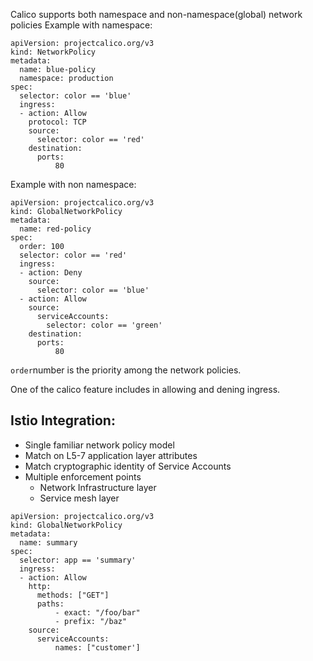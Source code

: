 
Calico supports both namespace and non-namespace(global) network policies
Example with namespace:
```
apiVersion: projectcalico.org/v3
kind: NetworkPolicy
metadata:
  name: blue-policy
  namespace: production
spec:
  selector: color == 'blue'
  ingress:
  - action: Allow
    protocol: TCP
    source:
      selector: color == 'red'
    destination:
      ports:
          80
```
Example with non namespace:
```
apiVersion: projectcalico.org/v3
kind: GlobalNetworkPolicy
metadata:
  name: red-policy
spec:
  order: 100      
  selector: color == 'red'
  ingress:
  - action: Deny
    source:
      selector: color == 'blue'
  - action: Allow
    source:
      serviceAccounts:
        selector: color == 'green'
    destination:
      ports:
          80
```
```order```number is the priority among the network policies.

One of the calico feature includes in allowing and dening ingress.

## Istio Integration:

* Single familiar network policy model
* Match on L5-7 application layer attributes
* Match cryptographic identity of Service Accounts
* Multiple enforcement points
    - Network Infrastructure layer
    - Service mesh layer
```
apiVersion: projectcalico.org/v3
kind: GlobalNetworkPolicy
metadata:
  name: summary
spec:
  selector: app == 'summary'
  ingress:
  - action: Allow
    http:
      methods: ["GET"]
      paths:
          - exact: "/foo/bar"
          - prefix: "/baz"
    source:
      serviceAccounts:
          names: ["customer']
```
